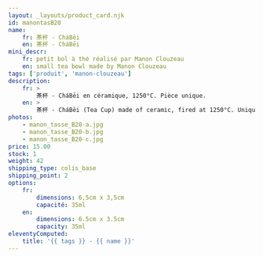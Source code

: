 ```yaml
---
layout: _layouts/product_card.njk
id: manontasB20
name:
    fr: 茶杯 - CháBēi
    en: 茶杯 - CháBēi
mini_descr:
    fr: petit bol à thé réalisé par Manon Clouzeau
    en: small tea bowl made by Manon Clouzeau
tags: ['produit', 'manon-clouzeau']
description: 
    fr: >
        茶杯 - CháBēi en céramique, 1250°C. Pièce unique.
    en: >
        茶杯 - CháBēi (Tea Cup) made of ceramic, fired at 1250°C. Unique piece.
photos:
    - manon_tasse_B20-a.jpg
    - manon_tasse_B20-b.jpg
    - manon_tasse_B20-c.jpg
price: 15.00
stock: 1
weight: 42
shipping_type: colis_base
shipping_point: 2
options:
    fr:
        dimensions: 6,5cm x 3,5cm
        capacité: 35ml
    en:
        dimensions: 6.5cm x 3.5cm
        capacity: 35ml
eleventyComputed:
    title: '{{ tags }} - {{ name }}'
---
```

